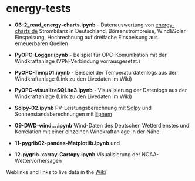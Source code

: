 # energy-tests

* **06-2_read_energy-charts.ipynb** - Datenauswertung von [energy-charts.de](https://energy-charts.de/) Strombilanz in Deutschland, Börsenstrompreise, Wind&Solar Einspeisung, Hochrechnung auf dreifache Einspeisung aus erneuerbaren Quellen

* **PyOPC-Logger.ipynb** - Beispiel für OPC-Komunikation mit der Windkraftanlage (VPN-Verbindung vorrausgesetzt.)

* **PyOPC-Temp01.ipynb** - Beispiel der Temperaturdatenlogs aus der Windkraftanlage (Link zu den Livedaten im Wiki)

* **PyOPC-visualizeSQLite3.ipynb** - Visualisierung der Datenlogs aus der Windkraftanlage (Link zu den Livedaten im Wiki)

* **Solpy-02.ipynb**  PV-Leistungsberechnung mit [Solpy](http://solpy.readthedocs.io/en/latest/) und   
                  Sonnenstandsberechnungen mit [Ephem](http://rhodesmill.org/pyephem/) 

* **09-DWD-wind....ipynb** Wind-Daten des Deutschen Wetterdienstes und Korrelation mit einer einzelnen Windkraftanlage 
                          in der Nähe. 
                          
* **11-pygrib02-pandas-Matplotlib.ipynb** und
* **12-pygrib-xarray-Cartopy.ipynb** Visualisierung der NOAA-Wettervorhersagen 

Weblinks and links to live data in the [Wiki](https://github.com/kolossos/energy-tests/wiki)
